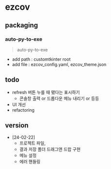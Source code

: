 # ezcov

## packaging
### auto-py-to-exe
> auto-py-to-exe
- add path : customtkinter root
- add file : ezcov_config.yaml, ezcov_theme.json

## todo
- refresh 버튼 누를 때 됐다는 표시하기
  - 콘솔창 출력 or 드롭다운 메뉴 내리기 or 등등
- UI 개선
- refactoring

## version
- [24-02-22]
  - 프로젝트 파일, 
  - 결과 저장 폴더 드래그앤 드랍 구현
  - 메뉴 설정 
  - 에러 핸들링
